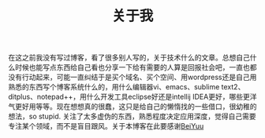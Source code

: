 ﻿---
layout:     post
title:      关于我
category: blog
description: 关于我
---

在这之前我没有写过博客，看了很多别人写的，关于技术什么的文章。总想自己什么时候也能写点东西给自己看也分享一下给有需要的人算是回报社会吧，一直也都没有行动起来，可能一直纠结于是买个域名、买个空间、用wordpress还是自己用熟悉的东西写个博客系统什么的，用什么编辑器vi、emacs、sublime text2、ditplus、notepad++，用什么开发工具eclipse好还是intellij IDEA更好，哪些更洋气更好用等等。现在想想真的很蠢，这只是给自己的懒惰找的一些借口，很幼稚的想法，so stupid. 关注了太多虚伪的东西，熟悉程度决定应用深度，觉得自己需要专注某个领域，而不是盲目跟风。关于本博客在此要感谢[BeiYuu]

[BeiYuu]:    http://beiyuu.com  "BeiYuu"